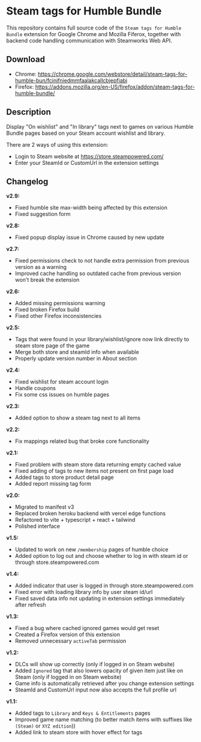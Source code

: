 # Steam tags for Humble Bundle

This repository contains full source code of the `Steam tags for Humble Bundle` extension for Google Chrome and Mozilla Fiferox, together with backend code handling communication with Steamworks Web API.

## Download

- Chrome: https://chrome.google.com/webstore/detail/steam-tags-for-humble-bun/fcinjfniedmmfaalakcallcbjepfiabi
- Firefox: https://addons.mozilla.org/en-US/firefox/addon/steam-tags-for-humble-bundle/

## Description

Display "On wishlist" and "In library" tags next to games on various Humble Bundle pages based on your Steam account wishlist and library.

There are 2 ways of using this extension:

- Login to Steam website at https://store.steampowered.com/
- Enter your SteamId or CustomUrl in the extension settings

## Changelog

**v2.9:**

- Fixed humble site max-width being affected by this extension
- Fixed suggestion form

**v2.8:**

- Fixed popup display issue in Chrome caused by new update

**v2.7:**

- Fixed permissions check to not handle extra permission from previous version as a warning
- Improved cache handling so outdated cache from previous version won't break the extension

**v2.6:**

- Added missing permissions warning
- Fixed broken Firefox build
- Fixed other Firefox inconsistencies

**v2.5:**

- Tags that were found in your library/wishlist/ignore now link directly to steam store page of the game
- Merge both store and steamId info when available
- Properly update version number in About section

**v2.4:**

- Fixed wishlist for steam account login
- Handle coupons
- Fix some css issues on humble pages

**v2.3:**

- Added option to show a steam tag next to all items

**v2.2:**

- Fix mappings related bug that broke core functionality

**v2.1:**

- Fixed problem with steam store data returning empty cached value
- Fixed adding of tags to new items not present on first page load
- Added tags to store product detail page
- Added report missing tag form

**v2.0:**

- Migrated to manifest v3
- Replaced broken heroku backend with vercel edge functions
- Refactored to vite + typescript + react + tailwind
- Polished interface

**v1.5:**

- Updated to work on new `/membership` pages of humble choice
- Added option to log out and choose whether to log in with steam id or through store.steampowered.com

**v1.4:**

- Added indicator that user is logged in through store.steampowered.com
- Fixed error with loading library info by user steam id/url
- Fixed saved data info not updating in extension settings immediately after refresh

**v1.3:**

- Fixed a bug where cached ignored games would get reset
- Created a Firefox version of this extension
- Removed unnecessary `activeTab` permission

**v1.2:**

- DLCs will show up correctly (only if logged in on Steam website)
- Added `Ignored` tag that also lowers opacity of given item just like on Steam (only if logged in on Steam website)
- Game info is automatically retrieved after you change extension settings
- SteamId and CustomUrl input now also accepts the full profile url

**v1.1:**

- Added tags to `Library` and `Keys & Entitlements` pages
- Improved game name matching (to better match items with suffixes like `(Steam)` or `XYZ edition`))
- Added link to steam store with hover effect for tags
